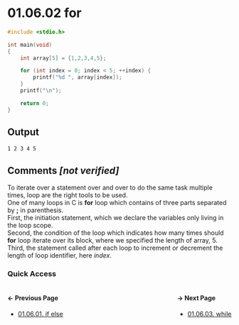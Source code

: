 # 01.06.02 for

```c
#include <stdio.h>

int main(void)
{
    int array[5] = {1,2,3,4,5};

    for (int index = 0; index < 5; ++index) {
        printf("%d ", array[index]);
    }
    printf("\n");

    return 0;
}

```

## Output

```txt
1 2 3 4 5 
```

## Comments *[not verified]*

To iterate over a statement over and over to do the same task multiple times, loop are the right tools to be used.  
One of many loops in C is **for** loop which contains of three parts separated by **;** in parenthesis.  
First, the initiation statement, which we declare the variables only living in the loop scope.  
Second, the condition of the loop which indicates how many times should
**for** loop iterate over its block, where we specified the length of array, 5.  
Third, the statement called after each loop to increment or decrement the length of loop identifier, here *index*.

### Quick Access

<div class="quick_access">
<div class="previous_page" style="float:left">

#### &#8592; Previous Page

* [01.06.01. if else](./../../01.the_basics/06.control_statements/01.if-else.md)

</div>
<div class="next_page" style="float:right">

#### &#8594; Next Page

* [01.06.03. while](./../../01.the_basics/06.control_statements/03.while.md)

</div>
</div>
